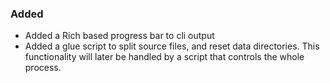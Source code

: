<!--
A new scriv changelog fragment.

Uncomment the section that is right (remove the HTML comment wrapper).

pull request link [#_num_](https://github.com/DonalChilde/pbs-split/pull/_num_)
issue link [#_num_](https://github.com/DonalChilde/pbs-split/issues/_num_)
-->

<!--

### Removed

- __issue_or_PR_description__[#_num_](https://github.com/DonalChilde/pbs-split/pull/_num_)
  - closes
    - __desc__[#_num_](https://github.com/DonalChilde/pbs-split/issues/_num_)

-->

### Added

- Added a Rich based progress bar to cli output
- Added a glue script to split source files, and reset data directories. This functionality will later be handled by a script that controls the whole process.

<!--

### Changed

- __issue_or_PR_description__[#_num_](https://github.com/DonalChilde/pbs-split/pull/_num_)
  - closes
    - __desc__[#_num_](https://github.com/DonalChilde/pbs-split/issues/_num_)

-->
<!--

### Deprecated

- __issue_or_PR_description__[#_num_](https://github.com/DonalChilde/pbs-split/pull/_num_)
  - closes
    - __desc__[#_num_](https://github.com/DonalChilde/pbs-split/issues/_num_)

-->
<!--

### Fixed

- __issue_or_PR_description__[#_num_](https://github.com/DonalChilde/pbs-split/pull/_num_)
  - closes
    - __desc__[#_num_](https://github.com/DonalChilde/pbs-split/issues/_num_)

-->
<!--

### Security

- __issue_or_PR_description__[#_num_](https://github.com/DonalChilde/pbs-split/pull/_num_)
  - closes
    - __desc__[#_num_](https://github.com/DonalChilde/pbs-split/issues/_num_)

-->
